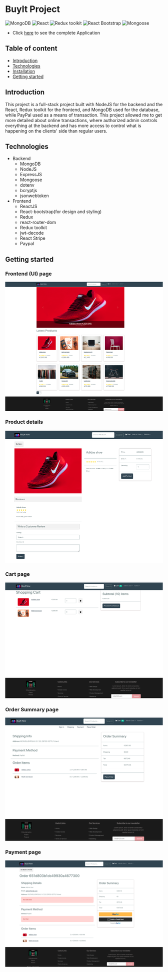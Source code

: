 # BuyIt Project

![MongoDB](https://img.shields.io/badge/MongoDB-v.7-green)
![React](https://img.shields.io/badge/React-v.18-blue)
![Redux toolkit](https://img.shields.io/badge/Redux-v.1.9-purple)
![React Bootstrap](https://img.shields.io/badge/Bootstrap-v.5.0-darkblue)
![Mongoose](https://img.shields.io/badge/Mongoose-v.7.5.3-brown)

+ Click [here](https://buyit-fehz.onrender.com/) to see the complete Application
## Table of content

- [Introduction](#introduction)
- [Technologies](#technologies)
- [Installation](#installation)
- [Getting started](#getting-started)


## Introduction
This project is a full-stack project built with NodeJS for the backend and the React, Redux toolkit for the frontend, and MongoDB used for the database, while PayPal used as a means of transaction.
This project allowed me to get more detailed about online transactions, where authorized admin controls everything at the backend and has more access to control what is happening on the clients' side than regular users.
## Technologies
- Backend
    + MongoDB
    + NodeJS
    + ExpressJS
    + Mongoose
    + dotenv
    + bcryptjs
    + jsonwebtoken
- Frontend
    + ReactJS
    + React-bootstrap(for design and styling)
    + Redux
    + react-router-dom
    + Redux toolkit
    + jwt-decode
    + React Stripe
    + Paypal

## Getting started
### Frontend (UI) page

![Front](./img/Front.png)

### Product details
![Productdetails](./img/SingleProduct.png)

### Cart page

![Cartpage](./img/Cart.png)
### Order Summary page


![usersummary](./img/OrderSummary.png)

### Payment  page

![Payment](./img/PaymentMethod.png)




